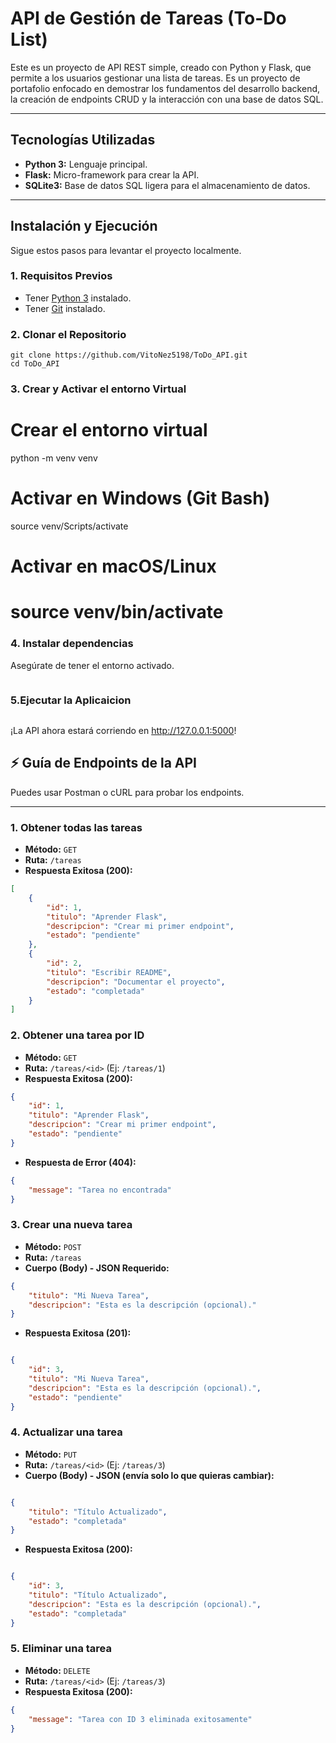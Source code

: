 # API de Gestión de Tareas (To-Do List)

Este es un proyecto de API REST simple, creado con Python y Flask, que permite a los usuarios gestionar una lista de tareas. Es un proyecto de portafolio enfocado en demostrar los fundamentos del desarrollo backend, la creación de endpoints CRUD y la interacción con una base de datos SQL.

---

## Tecnologías Utilizadas

* **Python 3:** Lenguaje principal.
* **Flask:** Micro-framework para crear la API.
* **SQLite3:** Base de datos SQL ligera para el almacenamiento de datos.

---

## Instalación y Ejecución

Sigue estos pasos para levantar el proyecto localmente.

### 1. Requisitos Previos

* Tener [Python 3](https://www.python.org/downloads/) instalado.
* Tener [Git](https://git-scm.com/downloads) instalado.

### 2. Clonar el Repositorio

```
git clone https://github.com/VitoNez5198/ToDo_API.git
cd ToDo_API
```

### 3. Crear y Activar el entorno Virtual

# Crear el entorno virtual
python -m venv venv

# Activar en Windows (Git Bash)
source venv/Scripts/activate

# Activar en macOS/Linux
# source venv/bin/activate

### 4. Instalar dependencias

Asegúrate de tener el entorno activado.

```pip install -r requirements.txt
```

### 5.Ejecutar la Aplicaicion

```flask run
```
¡La API ahora estará corriendo en http://127.0.0.1:5000!

## ⚡ Guía de Endpoints de la API

Puedes usar Postman o cURL para probar los endpoints.

---

### 1. Obtener todas las tareas

* **Método:** `GET`
* **Ruta:** `/tareas`
* **Respuesta Exitosa (200):**

```json
[
    {
        "id": 1,
        "titulo": "Aprender Flask",
        "descripcion": "Crear mi primer endpoint",
        "estado": "pendiente"
    },
    {
        "id": 2,
        "titulo": "Escribir README",
        "descripcion": "Documentar el proyecto",
        "estado": "completada"
    }
]
```

### 2. Obtener una tarea por ID

* **Método:** `GET`
* **Ruta:** `/tareas/<id>` (Ej: `/tareas/1`)
* **Respuesta Exitosa (200):**

```json
{
    "id": 1,
    "titulo": "Aprender Flask",
    "descripcion": "Crear mi primer endpoint",
    "estado": "pendiente"
}
```
* **Respuesta de Error (404):**

```json
{
    "message": "Tarea no encontrada"
}
```

### 3. Crear una nueva tarea

* **Método:** `POST`
* **Ruta:** `/tareas`
* **Cuerpo (Body) - JSON Requerido:**


```json
{
    "titulo": "Mi Nueva Tarea",
    "descripcion": "Esta es la descripción (opcional)."
}
```
* **Respuesta Exitosa (201):**

```JSON

{
    "id": 3,
    "titulo": "Mi Nueva Tarea",
    "descripcion": "Esta es la descripción (opcional).",
    "estado": "pendiente"
}
```
### 4. Actualizar una tarea
* **Método:** `PUT`
* **Ruta:** `/tareas/<id>` (Ej: `/tareas/3`)
* **Cuerpo (Body) - JSON (envía solo lo que quieras cambiar):**

```json

{
    "titulo": "Título Actualizado",
    "estado": "completada"
}
```
* **Respuesta Exitosa (200):**

```json

{
    "id": 3,
    "titulo": "Título Actualizado",
    "descripcion": "Esta es la descripción (opcional).",
    "estado": "completada"
}
```

### 5. Eliminar una tarea
* **Método:** `DELETE`
* **Ruta:** `/tareas/<id>` (Ej: `/tareas/3`)
* **Respuesta Exitosa (200):**

```json
{
    "message": "Tarea con ID 3 eliminada exitosamente"
}
```